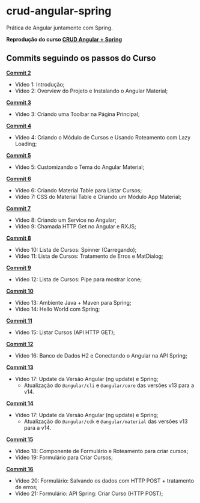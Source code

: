 # crud-angular-spring

Prática de Angular juntamente com Spring.

**Reprodução do curso [CRUD Angular + Spring](https://www.youtube.com/playlist?list=PLGxZ4Rq3BOBpwaVgAPxTxhdX_TfSVlTcY)**

## Commits seguindo os passos do Curso

**[Commit 2](https://github.com/piresbruna/crud-angular-spring/commit/c0829b46fc4a0b30971ca4c719dce4a9935ccd5e)**
- Vídeo 1: Introdução;
- Vídeo 2: Overview do Projeto e Instalando o Angular Material;

**[Commit 3](https://github.com/piresbruna/crud-angular-spring/commit/d9418da75b3cbb24fd9af253a9c035634961f736)**
- Vídeo 3: Criando uma Toolbar na Página Principal;

**[Commit 4](https://github.com/piresbruna/crud-angular-spring/commit/2b013383844c5cccea1031435565e5dd213c64e2)**
- Vídeo 4: Criando o Módulo de Cursos e Usando Roteamento com Lazy Loading;

**[Commit 5](https://github.com/piresbruna/crud-angular-spring/commit/32697af2f5fb5a344270b949e824884b163e6dd6)**
- Vídeo 5: Customizando o Tema do Angular Material;

**[Commit 6](https://github.com/piresbruna/crud-angular-spring/commit/e39dee2713dd8409b95f2126cfa7e7b13aea5beb)**
- Vídeo 6: Criando Material Table para Listar Cursos;
- Vídeo 7: CSS do Material Table e Criando um Módulo App Material;

**[Commit 7](https://github.com/piresbruna/crud-angular-spring/commit/813ec413564e8339aef21ee53317c47b58b754cf)**
- Vídeo 8: Criando um Service no Angular;
- Vídeo 9: Chamada HTTP Get no Angular e RXJS;

**[Commit 8](https://github.com/piresbruna/crud-angular-spring/commit/76d72953cce85ad4f13020fb009fa640bf796652)**
- Vídeo 10: Lista de Cursos: Spinner (Carregando);
- Vídeo 11: Lista de Cursos: Tratamento de Erros e MatDialog;

**[Commit 9](https://github.com/piresbruna/crud-angular-spring/commit/c11d3455ac063e37944812e6724af526e5fe922d)**
- Vídeo 12: Lista de Cursos: Pipe para mostrar ícone;

**[Commit 10](https://github.com/piresbruna/crud-angular-spring/commit/41ec37b65a0d592a4c5182c53d91b41324bf00cb)**
- Vídeo 13: Ambiente Java + Maven para Spring;
- Vídeo 14: Hello World com Spring;

**[Commit 11](https://github.com/piresbruna/crud-angular-spring/commit/1149289f6901b03c643e9b0e6f76b5e711956090)**
- Vídeo 15: Listar Cursos (API HTTP GET);

**[Commit 12](https://github.com/piresbruna/crud-angular-spring/commit/4c39ce9e36aa0ca268b89fad6531f8d6c1a8991f)**
- Vídeo 16: Banco de Dados H2 e Conectando o Angular na API Spring;

**[Commit 13](https://github.com/piresbruna/crud-angular-spring/commit/17c6d56ffc6431917ab47306bb196fd39da3a0e9)**
- Vídeo 17: Update da Versão Angular (ng update) e Spring;
	- Atualização do `@angular/cli` e `@angular/core` das versões v13 para a v14.

**[Commit 14](https://github.com/piresbruna/crud-angular-spring/commit/a0bcfdfa9cd78f75ef7cafcf0a493ac65f822235)**
- Vídeo 17: Update da Versão Angular (ng update) e Spring;
	- Atualização do `@angular/cdk` e `@angular/material` das versões v13 para a v14.
	
**[Commit 15](https://github.com/piresbruna/crud-angular-spring/commit/2f4e4ea1b6f9d01599c20424137f14590bbc08db)**
- Vídeo 18: Componente de Formulário e Roteamento para criar cursos;
- Vídeo 19: Formulário para Criar Cursos;

**[Commit 16](https://github.com/piresbruna/crud-angular-spring/commit/a6f214d1808dfb4b76bb641e9175fe895c8a5045)**
- Vídeo 20: Formulário: Salvando os dados com HTTP POST + tratamento de erros;
- Vídeo 21: Formulário: API Spring: Criar Curso (HTTP POST);